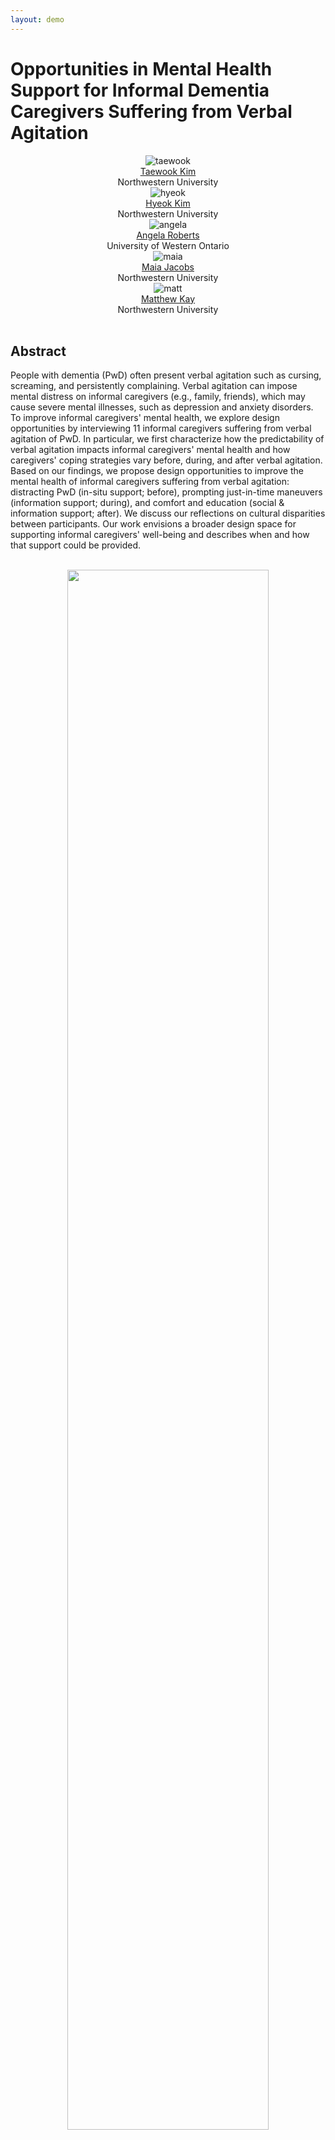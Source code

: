 ```yaml
---
layout: demo
---
```


# Opportunities in Mental Health Support for Informal Dementia Caregivers Suffering from Verbal Agitation

<!-- _yay_ -->

<div class="authorlists" align="center">
	<div class="author">
		<img src="/assets/authors/mint_small.jpg" alt="taewook">
		<div class="authorname">
			<a href="https://hcikim.github.io/" target="_blank">Taewook Kim<br></a>Northwestern University
		</div>
	</div>
	<div class="author">
		<img src="/assets/authors/hyeok.png" alt="hyeok">
		<div class="authorname">
			<a href="https://hyeok.me/" target="_blank">Hyeok Kim<br></a>Northwestern University
		</div>
	</div>
	<div class="author">
		<img src="/assets/authors/angela.png" alt="angela">
		<div class="authorname">
			<a href="https://www.uwo.ca/fhs/csd//about/faculty/roberts_a.html" target="_blank">Angela Roberts<br></a>University of Western Ontario
		</div>
	</div>
	<div class="author">
		<img src="/assets/authors/maia.jpeg" alt="maia">
		<div class="authorname">
			<a href="https://sites.northwestern.edu/nupath/people/" target="_blank">Maia Jacobs<br></a>Northwestern University
		</div>
	</div>
	<div class="author">
		<img src="/assets/authors/matt.jpeg" alt="matt">
		<div class="authorname">
			<a href="https://www.mjskay.com/" target="_blank">Matthew Kay<br></a>Northwestern University
		</div>
	</div>
</div>


<br>

## Abstract

People with dementia (PwD) often present verbal agitation such as cursing, screaming, and persistently complaining. Verbal agitation can impose mental distress on informal caregivers (e.g., family, friends), which may cause severe mental illnesses, such as depression and anxiety disorders. To improve informal caregivers' mental health, we explore design opportunities by interviewing 11 informal caregivers suffering from verbal agitation of PwD. In particular, we first characterize how the predictability of verbal agitation impacts informal caregivers' mental health and how caregivers' coping strategies vary before, during, and after verbal agitation. Based on our findings, we propose design opportunities to improve the mental health of informal caregivers suffering from verbal agitation: distracting PwD (in-situ support; before), prompting just-in-time maneuvers (information support; during), and comfort and education (social & information support; after). We discuss our reflections on cultural disparities between participants. Our work envisions a broader design space for supporting informal caregivers' well-being and describes when and how that support could be provided.

<br>

<div class="ui" align="center">
	<img src="./assets/dementia_va.png" width="80%">
</div>

<br>

## Research Questions


<ul>
  <li><b>RQ1</b>: In what exact situations do informal caregivers experience verbal agitation of PwD?</li>
  <li><b>RQ2</b>: How do informal caregivers of PwD cope with the situation of verbal agitation?</li>
  <li><b>RQ3</b>: What kind of technological support could be useful for the mental well-being of
informal caregivers experiencing verbal agitation of PwD?</li>
</ul>

<br>

## Design Framework

We synthesize our findings on current coping strategies (RQ2) and technology suggestions (RQ3) of
our participants (informal caregivers) to derive design opportunities for before/during/after verbal agitation.

<div class="ui" align="center">
	<img src="./assets/dementia_framework.png" width="85%">
</div>


<br>

## Design Ideas

A potential example of application, modalities, and artifacts for i) before, ii) during, and iii) after verbal agitation of PwD for improving informal caregivers’ mental well-being.

<div class="ui" align="center">
	<img src="/assets/dementia_table.png" width="85%">
</div>


<br>

## BibTeX

<button onclick="openWin()">Camera-Ready (PDF)</button>
<button onclick="copyfunc()" id="copy">Copy to Clipboard</button>

```
@article{kim2024dementia,
 author = {Kim, Taewook and Kim, Hyeok and Roberts, Angela and Jacobs, Maia and Kay, Matthew},
 title = {Opportunities in Mental Health Support for Informal Dementia Caregivers Suffering from Verbal Agitation},
 journal = {Proc. ACM Hum.-Comput. Interact.},
 issue_date = {April 2024},
 volume = {8},
 number = {CSCW},
 month = april,
 year = {2024},
 issn = {2573-0142},
 pages = {},
 articleno = {104},
 numpages = {26},
 url = {https://doi.org/10.1145/3637381},
 doi = {10.1145/3637381},
 acmid = {},
 publisher = {ACM},
 address = {New York, NY, USA},
 keywords = {Informal caregivers, Mental health, People with dementia, Verbal agitation},
} 
```

<br>

<script>
	function openWin() {
		window.open("https://hcikim.github.io/assets/CSCW_Dementia.pdf");
	}
</script>

[◀︎ back](./)
